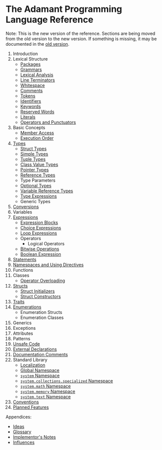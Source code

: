 # The Adamant Programming Language Reference

Note: This is the new version of the reference. Sections are being moved from the old version to the new version. If something is missing, it may be documented in the [old version](../old/book.md).

1. Introduction
2. Lexical Structure
    * [Packages](packages.md)
    * [Grammars](grammars.md)
    * [Lexical Analysis](lexical-analysis.md)
    * [Line Terminators](line-terminators.md)
    * [Whitespace](whitespace.md)
    * [Comments](comments.md)
    * [Tokens](tokens.md)
    * [Identifiers](identifiers.md)
    * [Keywords](keywords.md)
    * [Reserved Words](reserved-words.md)
    * [Literals](literals.md)
    * [Operators and Punctuators](operators-and-punctuators.md)
3. Basic Concepts
    * [Member Access](member-access.md)
    * [Execution Order](execution-order.md)
4. [Types](types.md)
    * [Struct Types](struct-types.md)
    * [Simple Types](simple-types.md)
    * [Tuple Types](tuple-types.md)
    * [Class Value Types](class-value-types.md)
    * [Pointer Types](pointer-types.md)
    * [Reference Types](reference-types.md)
    * Type Parameters
    * [Optional Types](optional-types.md)
    * [Variable Reference Types](ref-types.md)
    * [Type Expressions](type-expressions.md)
    * Generic Types
5. [Conversions](conversions.md)
6. Variables
7. [Expressions](expressions.md)
    * [Expression Blocks](expression-blocks.md)
    * [Choice Expressions](choice-expressions.md)
    * [Loop Expressions](loop-expressions.md)
    * Operators
      * Logical Operators
    * [Bitwise Operations](bitwise-operations.md)
    * [Boolean Expression](boolean-expression.md)
8. [Statements](statements.md)
9. [Namespaces and Using Directives](namespaces-and-usings.md)
10. Functions
11. Classes
    * [Operator Overloading](operator-overloading.md)
12. [Structs](structs.md)
    * [Struct Initializers](struct-initializers.md)
    * [Struct Constructors](struct-constructors.md)
13. [Traits](traits.md)
14. [Enumerations](enumerations.md)
    * Enumeration Structs
    * Enumeration Classes
15. Generics
16. Exceptions
17. Attributes
18. Patterns
19. [Unsafe Code](unsafe.md)
20. [External Declarations](external.md)
21. [Documentation Comments](documentation-comments.md)
22. Standard Library
    * [Localization](localization.md)
    * [Global Namespace](std-lib-global-namespace.md)
    * [`system` Namespace](system.md)
    * [`system.collections.specialized` Namespace](system.collections.specialized.md)
    * [`system.math` Namespace](system.math.md)
    * [`system.memory` Namespace](system.memory.md)
    * [`system.text` Namespace](system.text.md)
23. [Conventions](conventions.md)
24. [Planned Features](planned-features.md)

Appendices:

* [Ideas](ideas.md)
* [Glossary](glossary.md)
* [Implementor's Notes](implementors-notes.md)
* [Influences](influences.md)
